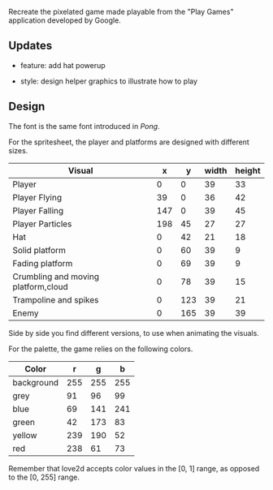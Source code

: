Recreate the pixelated game made playable from the "Play Games" application developed by Google.

## Updates

- feature: add hat powerup

- style: design helper graphics to illustrate how to play

## Design

The font is the same font introduced in _Pong_.

For the spritesheet, the player and platforms are designed with different sizes.

| Visual                              | x   | y   | width | height |
| ----------------------------------- | --- | --- | ----- | ------ |
| Player                              | 0   | 0   | 39    | 33     |
| Player Flying                       | 39  | 0   | 36    | 42     |
| Player Falling                      | 147 | 0   | 39    | 45     |
| Player Particles                    | 198 | 45  | 27    | 27     |
| Hat                                 | 0   | 42  | 21    | 18     |
| Solid platform                      | 0   | 60  | 39    | 9      |
| Fading platform                     | 0   | 69  | 39    | 9      |
| Crumbling and moving platform,cloud | 0   | 78  | 39    | 15     |
| Trampoline and spikes               | 0   | 123 | 39    | 21     |
| Enemy                               | 0   | 165 | 39    | 39     |

Side by side you find different versions, to use when animating the visuals.

For the palette, the game relies on the following colors.

| Color      | r   | g   | b   |
| ---------- | --- | --- | --- |
| background | 255 | 255 | 255 |
| grey       | 91  | 96  | 99  |
| blue       | 69  | 141 | 241 |
| green      | 42  | 173 | 83  |
| yellow     | 239 | 190 | 52  |
| red        | 238 | 61  | 73  |

Remember that love2d accepts color values in the [0, 1] range, as opposed to the [0, 255] range.
